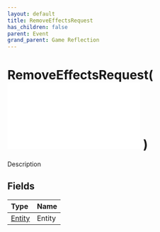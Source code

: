 ```yaml
---
layout: default
title: RemoveEffectsRequest
has_children: false
parent: Event
grand_parent: Game Reflection
---
```

# RemoveEffectsRequest( ![ EntityEventBase ](/game-reflection/events/entity_event_base.md) )
Description 

## Fields
| Type | Name |
|:-------------|:--------------|
| [Entity](/game-reflection/classes/entity.md) | Entity |

